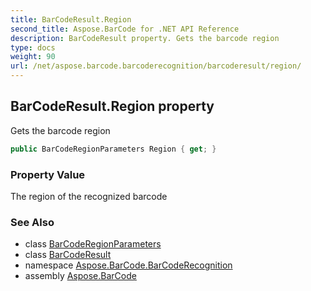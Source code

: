 ```yaml
---
title: BarCodeResult.Region
second_title: Aspose.BarCode for .NET API Reference
description: BarCodeResult property. Gets the barcode region
type: docs
weight: 90
url: /net/aspose.barcode.barcoderecognition/barcoderesult/region/
---
```

## BarCodeResult.Region property

Gets the barcode region

```csharp
public BarCodeRegionParameters Region { get; }
```

### Property Value

The region of the recognized barcode

### See Also

* class [BarCodeRegionParameters](../../barcoderegionparameters/)
* class [BarCodeResult](../)
* namespace [Aspose.BarCode.BarCodeRecognition](../../../aspose.barcode.barcoderecognition/)
* assembly [Aspose.BarCode](../../../)


